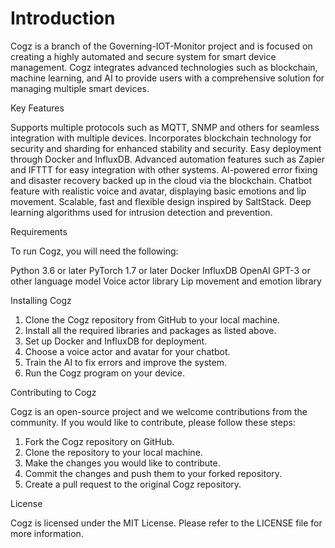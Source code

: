 # Introduction

Cogz is a branch of the Governing-IOT-Monitor project and is focused on creating a highly automated and secure system for smart device management.
Cogz integrates advanced technologies such as blockchain, machine learning, and AI to provide users with a comprehensive solution for managing multiple smart devices.

Key Features

Supports multiple protocols such as MQTT, SNMP and others for seamless integration with multiple devices.
Incorporates blockchain technology for security and sharding for enhanced stability and security.
Easy deployment through Docker and InfluxDB.
Advanced automation features such as Zapier and IFTTT for easy integration with other systems.
AI-powered error fixing and disaster recovery backed up in the cloud via the blockchain.
Chatbot feature with realistic voice and avatar, displaying basic emotions and lip movement.
Scalable, fast and flexible design inspired by SaltStack.
Deep learning algorithms used for intrusion detection and prevention.

Requirements

To run Cogz, you will need the following:

Python 3.6 or later
PyTorch 1.7 or later
Docker
InfluxDB
OpenAI GPT-3 or other language model
Voice actor library
Lip movement and emotion library

Installing Cogz

1. Clone the Cogz repository from GitHub to your local machine.
2. Install all the required libraries and packages as listed above.
3. Set up Docker and InfluxDB for deployment.
4. Choose a voice actor and avatar for your chatbot.
5. Train the AI to fix errors and improve the system.
6. Run the Cogz program on your device.

Contributing to Cogz

Cogz is an open-source project and we welcome contributions from the community. If you would like to contribute, please follow these steps:

1. Fork the Cogz repository on GitHub.
2. Clone the repository to your local machine.
3. Make the changes you would like to contribute.
4. Commit the changes and push them to your forked repository.
5. Create a pull request to the original Cogz repository.

License

Cogz is licensed under the MIT License. Please refer to the LICENSE file for more information.
